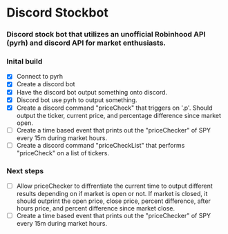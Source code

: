 # Discord Stockbot
### Discord stock bot that utilizes an unofficial Robinhood API (pyrh) and discord API for market enthusiasts. 

### Inital build

- [x] Connect to pyrh
- [x] Create a discord bot
- [x] Have the discord bot output something onto discord.
- [x] Discord bot use pyrh to output something.
- [x] Create a discord command "priceCheck" that triggers on '.p'. Should output the ticker, current price, and percentage difference since market open. 
- [ ] Create a time based event that prints out the "priceChecker" of SPY every 15m during market hours.
- [ ] Create a discord command "priceCheckList" that performs "priceCheck" on a list of tickers. 

### Next steps

- [ ] Allow priceChecker to diffrentiate the current time to output different results depending on if market is open or not. If market is closed, it should outprint the open price, close price, percent difference, after hours price, and percent difference since market close. 
- [ ] Create a time based event that prints out the "priceChecker" of SPY every 15m during market hours.
